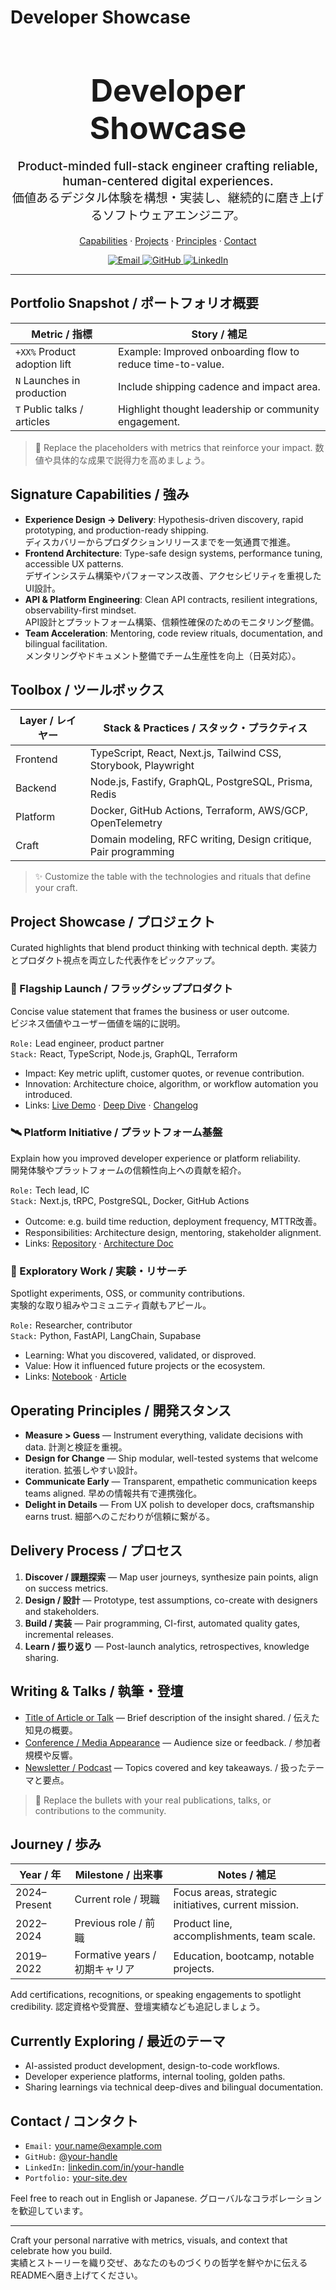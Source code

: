 # Developer Showcase

<div align="center">
  <h1 style="font-size:3.1rem;margin-bottom:0;">Developer Showcase</h1>
  <p style="font-size:1.2rem;font-weight:500;">
    Product-minded full-stack engineer crafting reliable, human-centered digital experiences.<br/>
    価値あるデジタル体験を構想・実装し、継続的に磨き上げるソフトウェアエンジニア。
  </p>
  <p>
    <a href="#signature-capabilities--強み">Capabilities</a> ·
    <a href="#project-showcase--プロジェクト">Projects</a> ·
    <a href="#operating-principles--開発スタンス">Principles</a> ·
    <a href="#contact--コンタクト">Contact</a>
  </p>
  <a href="mailto:your.name@example.com">
    <img alt="Email" src="https://img.shields.io/badge/Email-hello%40example.com-181717?style=for-the-badge">
  </a>
  <a href="https://github.com/your-handle">
    <img alt="GitHub" src="https://img.shields.io/badge/GitHub-@your--handle-000000?style=for-the-badge&logo=github">
  </a>
  <a href="https://linkedin.com/in/your-handle">
    <img alt="LinkedIn" src="https://img.shields.io/badge/LinkedIn-Connect-0A66C2?style=for-the-badge&logo=linkedin">
  </a>
</div>

---

## Portfolio Snapshot / ポートフォリオ概要
| Metric / 指標 | Story / 補足 |
| --- | --- |
| `+XX%` Product adoption lift | Example: Improved onboarding flow to reduce time-to-value. |
| `N` Launches in production | Include shipping cadence and impact area. |
| `T` Public talks / articles | Highlight thought leadership or community engagement. |

> 📌 Replace the placeholders with metrics that reinforce your impact. 数値や具体的な成果で説得力を高めましょう。

## Signature Capabilities / 強み
- **Experience Design → Delivery**: Hypothesis-driven discovery, rapid prototyping, and production-ready shipping.  
  ディスカバリーからプロダクションリリースまでを一気通貫で推進。
- **Frontend Architecture**: Type-safe design systems, performance tuning, accessible UX patterns.  
  デザインシステム構築やパフォーマンス改善、アクセシビリティを重視したUI設計。
- **API & Platform Engineering**: Clean API contracts, resilient integrations, observability-first mindset.  
  API設計とプラットフォーム構築、信頼性確保のためのモニタリング整備。
- **Team Acceleration**: Mentoring, code review rituals, documentation, and bilingual facilitation.  
  メンタリングやドキュメント整備でチーム生産性を向上（日英対応）。

## Toolbox / ツールボックス
| Layer / レイヤー | Stack & Practices / スタック・プラクティス |
| --- | --- |
| Frontend | TypeScript, React, Next.js, Tailwind CSS, Storybook, Playwright |
| Backend | Node.js, Fastify, GraphQL, PostgreSQL, Prisma, Redis |
| Platform | Docker, GitHub Actions, Terraform, AWS/GCP, OpenTelemetry |
| Craft | Domain modeling, RFC writing, Design critique, Pair programming |

> ✨ Customize the table with the technologies and rituals that define your craft.

## Project Showcase / プロジェクト
Curated highlights that blend product thinking with technical depth. 実装力とプロダクト視点を両立した代表作をピックアップ。

### 🚀 Flagship Launch / フラッグシッププロダクト
Concise value statement that frames the business or user outcome.  
ビジネス価値やユーザー価値を端的に説明。

`Role:` Lead engineer, product partner  
`Stack:` React, TypeScript, Node.js, GraphQL, Terraform  
- Impact: Key metric uplift, customer quotes, or revenue contribution.  
- Innovation: Architecture choice, algorithm, or workflow automation you introduced.  
- Links: [Live Demo](#) · [Deep Dive](#) · [Changelog](#)

### 🛰️ Platform Initiative / プラットフォーム基盤
Explain how you improved developer experience or platform reliability.  
開発体験やプラットフォームの信頼性向上への貢献を紹介。

`Role:` Tech lead, IC  
`Stack:` Next.js, tRPC, PostgreSQL, Docker, GitHub Actions  
- Outcome: e.g. build time reduction, deployment frequency, MTTR改善。  
- Responsibilities: Architecture design, mentoring, stakeholder alignment.  
- Links: [Repository](#) · [Architecture Doc](#)

### 🌱 Exploratory Work / 実験・リサーチ
Spotlight experiments, OSS, or community contributions.  
実験的な取り組みやコミュニティ貢献もアピール。

`Role:` Researcher, contributor  
`Stack:` Python, FastAPI, LangChain, Supabase  
- Learning: What you discovered, validated, or disproved.  
- Value: How it influenced future projects or the ecosystem.  
- Links: [Notebook](#) · [Article](#)

## Operating Principles / 開発スタンス
- **Measure > Guess** — Instrument everything, validate decisions with data. 計測と検証を重視。
- **Design for Change** — Ship modular, well-tested systems that welcome iteration. 拡張しやすい設計。
- **Communicate Early** — Transparent, empathetic communication keeps teams aligned. 早めの情報共有で連携強化。
- **Delight in Details** — From UX polish to developer docs, craftsmanship earns trust. 細部へのこだわりが信頼に繋がる。

## Delivery Process / プロセス
1. **Discover / 課題探索** — Map user journeys, synthesize pain points, align on success metrics.
2. **Design / 設計** — Prototype, test assumptions, co-create with designers and stakeholders.
3. **Build / 実装** — Pair programming, CI-first, automated quality gates, incremental releases.
4. **Learn / 振り返り** — Post-launch analytics, retrospectives, knowledge sharing.

## Writing & Talks / 執筆・登壇
- [Title of Article or Talk](#) — Brief description of the insight shared. / 伝えた知見の概要。
- [Conference / Media Appearance](#) — Audience size or feedback. / 参加者規模や反響。
- [Newsletter / Podcast](#) — Topics covered and key takeaways. / 扱ったテーマと要点。

> 📝 Replace the bullets with your real publications, talks, or contributions to the community.

## Journey / 歩み
| Year / 年 | Milestone / 出来事 | Notes / 補足 |
| --- | --- | --- |
| 2024–Present | Current role / 現職 | Focus areas, strategic initiatives, current mission. |
| 2022–2024 | Previous role / 前職 | Product line, accomplishments, team scale. |
| 2019–2022 | Formative years / 初期キャリア | Education, bootcamp, notable projects. |

Add certifications, recognitions, or speaking engagements to spotlight credibility. 認定資格や受賞歴、登壇実績なども追記しましょう。

## Currently Exploring / 最近のテーマ
- AI-assisted product development, design-to-code workflows.  
- Developer experience platforms, internal tooling, golden paths.  
- Sharing learnings via technical deep-dives and bilingual documentation.

## Contact / コンタクト
- `Email:` your.name@example.com  
- `GitHub:` [@your-handle](https://github.com/your-handle)  
- `LinkedIn:` [linkedin.com/in/your-handle](https://linkedin.com/in/your-handle)  
- `Portfolio:` [your-site.dev](https://your-site.dev)

Feel free to reach out in English or Japanese. グローバルなコラボレーションを歓迎しています。

---

Craft your personal narrative with metrics, visuals, and context that celebrate how you build.  
実績とストーリーを織り交ぜ、あなたのものづくりの哲学を鮮やかに伝えるREADMEへ磨き上げてください。
